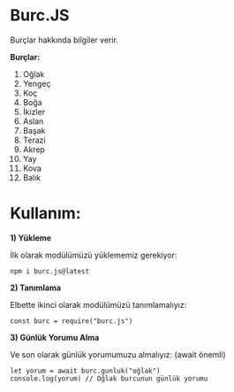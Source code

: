 # Burc.JS

Burçlar hakkında bilgiler verir.

**Burçlar:**

1) Oğlak
2) Yengeç
3) Koç
4) Boğa
5) İkizler
6) Aslan
7) Başak
8) Terazi
9) Akrep
10) Yay
11) Kova
12) Balık

# Kullanım:

**1) Yükleme**

İlk olarak modülümüzü yüklememiz gerekiyor:

```
npm i burc.js@latest
```

**2) Tanımlama**

Elbette ikinci olarak modülümüzü tanımlamalıyız:

```
const burc = require("burc.js")
```

**3) Günlük Yorumu Alma**

Ve son olarak günlük yorumumuzu almalıyız:
(await önemli)

```
let yorum = await burc.gunluk("oğlak") 
console.log(yorum) // Oğlak burcunun günlük yorumu
```